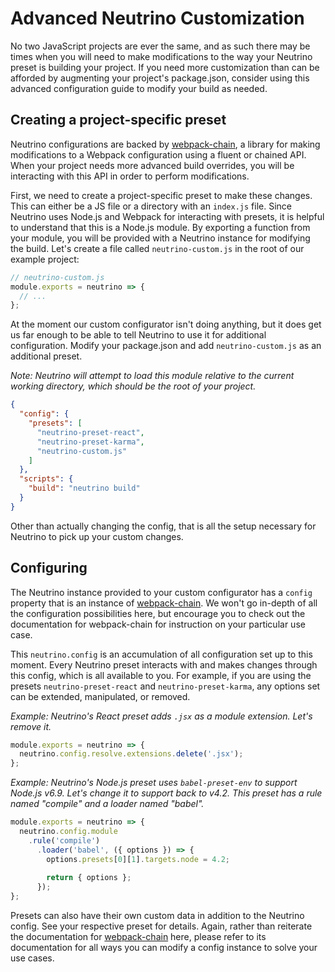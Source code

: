 # Advanced Neutrino Customization

No two JavaScript projects are ever the same, and as such there may be times when you will need to make modifications
to the way your Neutrino preset is building your project. If you need more customization than can be afforded by
augmenting your project's package.json, consider using this advanced configuration guide to modify your build as
needed.

## Creating a project-specific preset

Neutrino configurations are backed by [webpack-chain](https://github.com/mozilla-rpweb/webpack-chain), a library for
making modifications to a Webpack configuration using a fluent or chained API. When your project needs more advanced
build overrides, you will be interacting with this API in order to perform modifications.

First, we need to create a project-specific preset to make these changes. This can either be a JS file or a directory
with an `index.js` file. Since Neutrino uses Node.js and Webpack for interacting with presets, it is helpful to
understand that this is a Node.js module. By exporting a function from your module, you will be provided with a Neutrino
instance for modifying the build. Let's create a file called `neutrino-custom.js` in the root of our example project:

```js
// neutrino-custom.js
module.exports = neutrino => {
  // ...
};
```

At the moment our custom configurator isn't doing anything, but it does get us far enough to be able to tell Neutrino
to use it for additional configuration. Modify your package.json and add `neutrino-custom.js` as an additional preset.

_Note: Neutrino will attempt to load this module relative to the current working directory, which should be the root of
your project._

```json
{
  "config": {
    "presets": [
      "neutrino-preset-react",
      "neutrino-preset-karma",
      "neutrino-custom.js"
    ]  
  },
  "scripts": {
    "build": "neutrino build"
  }
}
```

Other than actually changing the config, that is all the setup necessary for Neutrino to pick up your custom changes.

## Configuring

The Neutrino instance provided to your custom configurator has a `config` property that is an instance of
[webpack-chain](https://github.com/mozilla-rpweb/webpack-chain). We won't go in-depth of all the configuration
possibilities here, but encourage you to check out the documentation for webpack-chain for instruction on your
particular use case.

This `neutrino.config` is an accumulation of all configuration set up to this moment. Every Neutrino preset interacts
with and makes changes through this config, which is all available to you. For example, if you are using the presets
`neutrino-preset-react` and `neutrino-preset-karma`, any options set can be extended, manipulated, or removed.

_Example: Neutrino's React preset adds `.jsx` as a module extension. Let's remove it._

```js
module.exports = neutrino => {
  neutrino.config.resolve.extensions.delete('.jsx');
};
```

_Example: Neutrino's Node.js preset uses `babel-preset-env` to support Node.js v6.9. Let's change it to support back to
v4.2. This preset has a rule named "compile" and a loader named "babel"._

```js
module.exports = neutrino => {
  neutrino.config.module
    .rule('compile')
      .loader('babel', ({ options }) => {
        options.presets[0][1].targets.node = 4.2;
        
        return { options };
      });
};
```

Presets can also have their own custom data in addition to the Neutrino config. See your respective preset for details.
Again, rather than reiterate the documentation for [webpack-chain](https://github.com/mozilla-rpweb/webpack-chain) here,
please refer to its documentation for all ways you can modify a config instance to solve your use cases.
